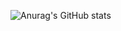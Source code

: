 ![Anurag's GitHub stats](https://github-readme-stats.vercel.app/api?username=lavadragon15396&show_icons=true&theme=dark)
